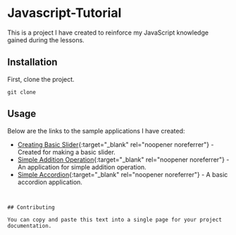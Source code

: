 # Javascript-Tutorial
This is a project I have created to reinforce my JavaScript knowledge gained during the lessons.
## Installation
First, clone the project.

```
git clone
```
## Usage
Below are the links to the sample applications I have created:
- [Creating Basic Slider](https://creating-basic-slider.netlify.app/){:target="_blank" rel="noopener noreferrer"} - Created for making a basic slider.
- [Simple Addition Operation](https://simple-addition-operation.netlify.app/){:target="_blank" rel="noopener noreferrer"} - An application for simple addition operation.
- [Simple Accordion](https://basic-accordion.netlify.app/){:target="_blank" rel="noopener noreferrer"} - A basic accordion application.




```


## Contributing

You can copy and paste this text into a single page for your project documentation.



